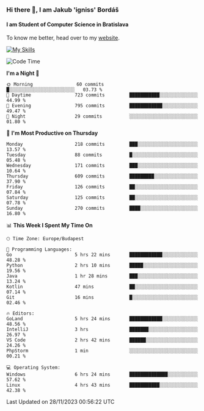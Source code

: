 ### Hi there 👋, I am Jakub 'igniss' Bordáš

#### I am Student of Computer Science in Bratislava
To know me better, head over to my [website](https://bordas.sk).

[![My Skills](https://skillicons.dev/icons?i=js,html,css,figma,svelte,java,kotlin,python,postgresql,typescript,nest,nodejs)](https://bordas.sk)


<!--START_SECTION:waka-->
![Code Time](http://img.shields.io/badge/Code%20Time-1%2C285%20hrs%2040%20mins-blue)

**I'm a Night 🦉** 

```text
🌞 Morning                60 commits          █░░░░░░░░░░░░░░░░░░░░░░░░   03.73 % 
🌆 Daytime                723 commits         ███████████░░░░░░░░░░░░░░   44.99 % 
🌃 Evening                795 commits         ████████████░░░░░░░░░░░░░   49.47 % 
🌙 Night                  29 commits          ░░░░░░░░░░░░░░░░░░░░░░░░░   01.80 % 
```
📅 **I'm Most Productive on Thursday** 

```text
Monday                   218 commits         ███░░░░░░░░░░░░░░░░░░░░░░   13.57 % 
Tuesday                  88 commits          █░░░░░░░░░░░░░░░░░░░░░░░░   05.48 % 
Wednesday                171 commits         ███░░░░░░░░░░░░░░░░░░░░░░   10.64 % 
Thursday                 609 commits         █████████░░░░░░░░░░░░░░░░   37.90 % 
Friday                   126 commits         ██░░░░░░░░░░░░░░░░░░░░░░░   07.84 % 
Saturday                 125 commits         ██░░░░░░░░░░░░░░░░░░░░░░░   07.78 % 
Sunday                   270 commits         ████░░░░░░░░░░░░░░░░░░░░░   16.80 % 
```


📊 **This Week I Spent My Time On** 

```text
🕑︎ Time Zone: Europe/Budapest

💬 Programming Languages: 
Go                       5 hrs 22 mins       ████████████░░░░░░░░░░░░░   48.28 % 
Python                   2 hrs 10 mins       █████░░░░░░░░░░░░░░░░░░░░   19.56 % 
Java                     1 hr 28 mins        ███░░░░░░░░░░░░░░░░░░░░░░   13.24 % 
Kotlin                   47 mins             ██░░░░░░░░░░░░░░░░░░░░░░░   07.14 % 
Git                      16 mins             █░░░░░░░░░░░░░░░░░░░░░░░░   02.46 % 

🔥 Editors: 
GoLand                   5 hrs 24 mins       ████████████░░░░░░░░░░░░░   48.56 % 
IntelliJ                 3 hrs               ███████░░░░░░░░░░░░░░░░░░   26.97 % 
VS Code                  2 hrs 42 mins       ██████░░░░░░░░░░░░░░░░░░░   24.26 % 
PhpStorm                 1 min               ░░░░░░░░░░░░░░░░░░░░░░░░░   00.21 % 

💻 Operating System: 
Windows                  6 hrs 24 mins       ██████████████░░░░░░░░░░░   57.62 % 
Linux                    4 hrs 43 mins       ███████████░░░░░░░░░░░░░░   42.38 % 
```


 Last Updated on 28/11/2023 00:56:22 UTC
<!--END_SECTION:waka-->
